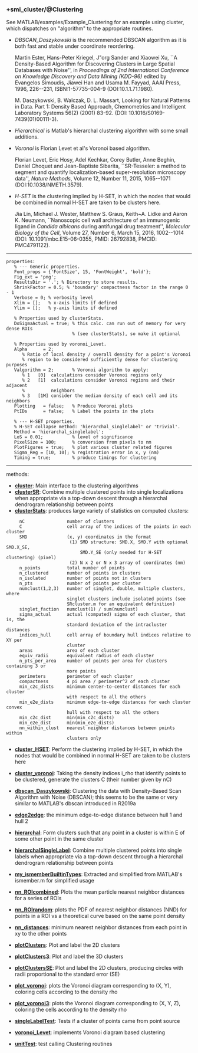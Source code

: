 ### +smi_cluster/@Clustering

See MATLAB/examples/Example_Clustering for an example using cluster, which
dispatches on "algorithm" to the appropriate routines.

- *DBSCAN_Daszykowski* is the recommended DBSCAN algorithm as it is both fast
  and stable under coordinate reordering.

  Martin Ester, Hans-Peter Kriegel, J\"org Sander and Xiaowei Xu, ``A
  Density-Based Algorithm for Discovering Clusters in Large Spatial Databases
  with Noise'', in _Proceedings of 2nd International Conference on Knowledge
  Discovery and Data Mining (KDD-96)_ edited by Evangelos Simoudis, Jiawei Han
  and Usama M. Fayyad, AAAI Press, 1996, 226--231, ISBN:1-57735-004-9
  (DOI:10.1.1.71.1980).

  M. Daszykowski, B. Walczak, D. L. Massart, Looking for Natural Patterns in
  Data. Part 1: Density Based Approach, Chemometrics and Intelligent
  Laboratory Systems 56(2) (2001) 83-92. (DOI: 10.1016/S0169-7439(01)00111-3).

- *Hierarchical* is Matlab's hierarchal clustering algorithm with some small
  additions.

- *Voronoi* is Florian Levet et al's Voronoi based algorithm.

  Florian Levet, Eric Hosy, Adel Kechkar, Corey Butler, Anne Beghin, Daniel
  Choquet and Jean-Baptiste Sibarita, ``SR-Tesseler: a method to segment and
  quantify localization-based super-resolution microscopy data'', _Nature
  Methods_, Volume 12, Number 11, 2015, 1065--1071 (DOI:10.1038/NMETH.3579).

- *H-SET* is the clustering implied by H-SET, in which the nodes that would be
  combined in normal H-SET are taken to be clusters here.

  Jia Lin, Michael J. Wester, Matthew S. Graus, Keith~A. Lidke and Aaron K.
  Neumann, ``Nanoscopic cell wall architecture of an immunogenic ligand in
  _Candida albicans_ during antifungal drug treatment'', _Molecular
  Biology of the Cell_, Volume 27, Number 6, March 15, 2016, 1002--1014
  (DOI: 10.1091/mbc.E15-06-0355, PMID: 26792838, PMCID: PMC4791122).

---

```
properties:
   % --- Generic properties.
   Font_props = {'FontSize', 15, 'FontWeight', 'bold'};
   Fig_ext = 'png';
   ResultsDir = '.'; % Directory to store results.
   ShrinkFactor = 0.5; % 'boundary' compactness factor in the range 0 - 1
   Verbose = 0; % verbosity level
   Xlim = [];   % x-axis limits if defined
   Ylim = [];   % y-axis limits if defined

   % Properties used by clusterStats.
   DoSigmaActual = true; % this calc. can run out of memory for very dense ROIs
                         % (see clusterStats), so make it optional

   % Properties used by voronoi_Levet.
   Alpha      = 2;
      % Ratio of local density / overall density for a point's Voronoi
      % region to be considered sufficiently dense for clustering purposes
   Valgorithm = 2;       % Voronoi algorithm to apply:
      % 1   [0]  calculations consider Voronoi regions only
      % 2   [1]  calculations consider Voronoi regions and their adjacent
      %          neighbors
      % 3   [1M] consider the median density of each cell and its neighbors
   Plotting   = false;   % Produce Voronoi plots
   PtIDs      = false;   % Label the points in the plots

   % --- H-SET properties.
   % H-SET collapse method: 'hierarchal_singlelabel' or 'trivial'.
   Method = 'hierarchal_singlelabel';
   LoS = 0.01;           % level of significance
   PixelSize = 100;      % conversion from pixels to nm
   PlotFigures = true;   % plot various cluster related figures
   Sigma_Reg = [10, 10]; % registration error in x, y (nm)
   Timing = true;        % produce timings for clustering
```

---

methods:
- **[cluster](cluster.m)**:
  Main interface to the clustering algorithms
- **[clusterSR](clusterSR.m)**:
  Combine multiple clustered points into single localizations when appropriate
  via a top-down descent through a hierarchal dendrogram relationship between
  points
- **[clusterStats](clusterStats.m)**:
  produces large variety of statistics on computed clusters:
```
     nC                number of clusters
     C                 cell array of the indices of the points in each cluster
     SMD               (x, y) coordinates in the format
                        (1) SMD structure: SMD.X, SMD.Y with optional SMD.X_SE,
                            SMD.Y_SE (only needed for H-SET clustering) (pixel)
                        (2) N x 2 or N x 3 array of coordinates (nm)
     n_points          total number of points
     n_clustered       number of points in clusters
     n_isolated        number of points not in clusters
     n_pts             number of points per cluster
     numclust(1,2,3)   number of singlet, double, multiple clusters, where
                       singlet clusters include isolated points (see
                       SRcluster.m for an equivalent definition)
     singlet_faction   numclust(1) / sum(numclust)
     sigma_actual      actual (computed) sigma of each cluster, that is, the
                       standard deviation of the intracluster distances
     indices_hull      cell array of boundary hull indices relative to XY per
                       cluster
     areas             area of each cluster
     equiv_radii       equivalent radius of each cluster
     n_pts_per_area    number of points per area for clusters containing 3 or
                       more points
     perimeters        perimeter of each cluster
     compactness       4 pi area / perimeter^2 of each cluster
     min_c2c_dists     minimum center-to-center distances for each cluster
                       with respect to all the others
     min_e2e_dists     minimum edge-to-edge distances for each cluster convex
                       hull with respect to all the others
     min_c2c_dist      min(min_c2c_dists)
     min_e2e_dist      min(min_e2e_dists)
     nn_within_clust   nearest neighbor distances between points within
                       clusters only
```
- **[cluster_HSET](cluster_HSET.m)**:
  Perform the clustering implied by H-SET, in which the nodes that would be
  combined in normal H-SET are taken to be clusters here
- **[cluster_voronoi](cluster_voronoi.m)**:
  Taking the density indices i_rho that identify points to be clustered, 
  generate the clusters C (their number given by nC)
- **[dbscan_Daszykowski](dbscan_Daszykowski.m)**:
  Clustering the data with Density-Based Scan Algorithm with Noise (DBSCAN);
  this seems to be the same or very similar to MATLAB's dbscan introduced in
  R2019a
- **[edge2edge](edge2edge.m)**:
  the minimum edge-to-edge distance between hull 1 and hull 2
- **[hierarchal](hierarchal.m)**:
  Form clusters such that any point in a cluster is within E of some other
  point in the same cluster
- **[hierarchalSingleLabel](hierarchalSingleLabel.m)**:
  Combine multiple clustered points into single labels when appropriate via a
  top-down descent through a hierarchal dendrogram relationship between points
- **[my_ismemberBuiltinTypes](my_ismemberBuiltinTypes.m)**:
  Extracted and simplified from MATLAB's ismember.m for simplified usage
- **[nn_ROIcombined](nn_ROIcombined.m)**:
  Plots the mean particle nearest neighbor distances for a series of ROIs
- **[nn_ROIrandom](nn_ROIrandom.m)**:
  plots the PDF of nearest neighbor distances (NND) for points in a ROI vs a
  theoretical curve based on the same point density
- **[nn_distances](nn_distances.m)**:
  minimum nearest neighbor distances from each point in xy to the other points
- **[plotClusters](plotClusters.m)**:
  Plot and label the 2D clusters
- **[plotClusters3](plotClusters3.m)**:
  Plot and label the 3D clusters
- **[plotClustersSE](plotClustersSE.m)**:
  Plot and label the 2D clusters, producing circles with radii proportional to
  the standard error (SE)
- **[plot_voronoi](plot_voronoi.m)**:
  plots the Voronoi diagram corresponding to (X, Y), coloring cells
  according to the density rho
- **[plot_voronoi3](plot_voronoi3.m)**:
  plots the Voronoi diagram corresponding to (X, Y, Z), coloring
  the cells according to the density rho
- **[singleLabelTest](singleLabelTest.m)**:
  Tests if a cluster of points came from point source 
- **[voronoi_Levet](voronoi_Levet.m)**:
  implements Voronoi diagram based clustering

- **[unitTest](unitTest.m)**:
  test calling Clustering routines
